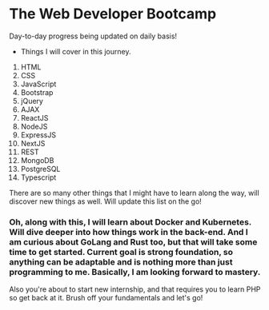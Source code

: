 # The Web Developer Bootcamp
Day-to-day progress being updated on daily basis!

- Things I will cover in this journey.

1. HTML
2. CSS
3. JavaScript
4. Bootstrap
5. jQuery
6. AJAX
7. ReactJS
8. NodeJS
9. ExpressJS
10. NextJS
11. REST
12. MongoDB
13. PostgreSQL
14. Typescript

There are so many other things that I might have to learn along the way, will discover new things as well. Will update this list on the go!

### Oh, along with this, I will learn about Docker and Kubernetes. Will dive deeper into how things work in the back-end. And I am curious about GoLang and Rust too, but that will take some time to get started. Current goal is strong foundation, so anything can be adaptable and is nothing more than just programming to me. Basically, I am looking forward to mastery.

Also you're about to start new internship, and that requires you to learn PHP so get back at it. Brush off your fundamentals and let's go!